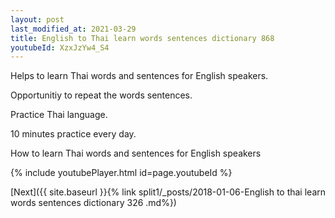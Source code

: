 ```yaml
---
layout: post
last_modified_at: 2021-03-29
title: English to Thai learn words sentences dictionary 868 
youtubeId: XzxJzYw4_S4
---
```

 
 
Helps to learn Thai words and sentences for English speakers.

Opportunitiy to repeat the words sentences. 

Practice Thai language. 
 
10 minutes practice every day. 
 
How to learn Thai words and sentences for English speakers 
 
{% include youtubePlayer.html id=page.youtubeId %}
 
 
[Next]({{ site.baseurl }}{% link  split1/_posts/2018-01-06-English to thai learn words sentences dictionary 326 .md%})
 
